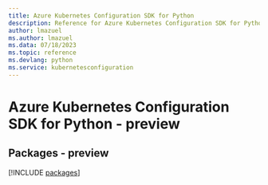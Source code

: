 ```yaml
---
title: Azure Kubernetes Configuration SDK for Python
description: Reference for Azure Kubernetes Configuration SDK for Python
author: lmazuel
ms.author: lmazuel
ms.data: 07/18/2023
ms.topic: reference
ms.devlang: python
ms.service: kubernetesconfiguration
---
```

# Azure Kubernetes Configuration SDK for Python - preview
## Packages - preview
[!INCLUDE [packages](kubernetes-configuration-index.md)]
